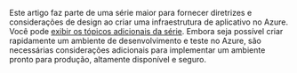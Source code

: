 Este artigo faz parte de uma série maior para fornecer diretrizes e considerações de design ao criar uma infraestrutura de aplicativo no Azure. Você pode [exibir os tópicos adicionais da série](#next-steps). Embora seja possível criar rapidamente um ambiente de desenvolvimento e teste no Azure, são necessárias considerações adicionais para implementar um ambiente pronto para produção, altamente disponível e seguro.

